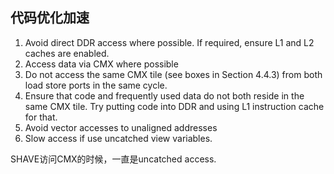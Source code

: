 ## 代码优化加速
1. Avoid direct DDR access where possible. If required, ensure L1 and L2
caches are enabled.
2. Access data via CMX where possible
3. Do not access the same CMX tile (see boxes in Section 4.4.3) from both
load store ports in the same cycle.
4. Ensure that code and frequently used data do not both reside in the same
CMX tile. Try putting code into DDR and using L1 instruction cache for that.
5. Avoid vector accesses to unaligned addresses
6. Slow access if use uncatched view variables.

SHAVE访问CMX的时候，一直是uncatched access.
